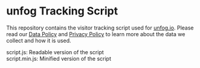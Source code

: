 # unfog Tracking Script

This repository contains the visitor tracking script used for [unfog.io](https://github.com/Jakestrassberg/unfog). Please read our [Data Policy](https://unfog.io/site/data-policy) and [Privacy Policy](https://unfog.io/site/privacy-policy) to learn more about the data we collect and how it is used.

script.js: Readable version of the script  
script.min.js: Minified version of the script
